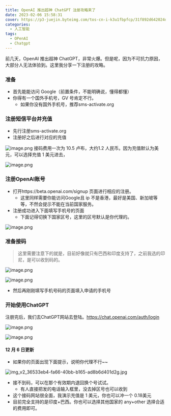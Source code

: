 ```yaml
---
title: OpenAI 推出超神 ChatGPT 注册攻略来了
date: 2023-02-06 15:58:31
cover: https://p3-juejin.byteimg.com/tos-cn-i-k3u1fbpfcp/31f892d642024d5fb33a6f61acc66907~tplv-k3u1fbpfcp-zoom-1.png
categories:
  - 人工智能
tags:
  - OPenAI
  - Chatgpt
---
```

前几天，OpenAI 推出超神 ChatGPT，非常火爆。但是呢，因为不可抗力原因，大部分人无法体验到。这里我分享一下注册的攻略。
### 准备
- 首先能能访问 Google（前置条件，不能明确说，懂得都懂）
- 你得有一个国外手机号，GV 号肯定不行。
    - 如果你没有国外手机号，推荐sms-activate.org

### 注册短信平台并充值
- 先行注册sms-activate.org
- 注册好之后进行对应的充值

![image.png](https://p1-juejin.byteimg.com/tos-cn-i-k3u1fbpfcp/8acaf6d767714b1d82122cd3206f4ba7~tplv-k3u1fbpfcp-watermark.image?)
接码费用一次为 10.5 卢布，大约1.2 人民币。因为充值默认为美元，可以选择充值 1 美元进去，

![image.png](https://p3-juejin.byteimg.com/tos-cn-i-k3u1fbpfcp/5c507b1564d1442d8dfab0ebc8d481e1~tplv-k3u1fbpfcp-watermark.image?)

### 注册OpenAI账号
- 打开https://beta.openai.com/signup 页面进行相应的注册。
    - 这里同样需要你能访问Google且 ip 不是香港，最好是美国、新加坡等等，不然会提示不能在当前国家服务。
- 注册成功进入下面填写手机号的页面
    - 下面记得切换下国家区号，这里的区号默认是你代理的。

![image.png](https://p6-juejin.byteimg.com/tos-cn-i-k3u1fbpfcp/d50d22c04df0430aa0b2afca70a55beb~tplv-k3u1fbpfcp-watermark.image?)

### 准备接码
> 这里需要注意下的就是，目前好像就只有巴西和印度支持了，之前我选的印尼，是可以收到码的。

![image.png](https://p9-juejin.byteimg.com/tos-cn-i-k3u1fbpfcp/79235be8d7104175a6dda1cc63f46937~tplv-k3u1fbpfcp-watermark.image?)

![image.png](https://p1-juejin.byteimg.com/tos-cn-i-k3u1fbpfcp/c2e4434858ab4cbaaa9e1d8249305547~tplv-k3u1fbpfcp-watermark.image?)
- 然后再刚刚填写手机号码的页面填入申请的手机号

### 开始使用ChatGPT
注册完后，我们去ChatGPT网站去登陆。https://chat.openai.com/auth/login

![image.png](https://p1-juejin.byteimg.com/tos-cn-i-k3u1fbpfcp/3e474b55d15d4b8ea3c56e7deb5ce8f9~tplv-k3u1fbpfcp-watermark.image?)


![image.png](https://p9-juejin.byteimg.com/tos-cn-i-k3u1fbpfcp/bf36cc1afc9b45539f543211739c9f83~tplv-k3u1fbpfcp-watermark.image?)

#### 12 月 6 日更新
- 如果你的页面出现下面提示，说明你代理不行~~

![img_v2_36533eb4-fa66-40bb-b165-ad8b6d401d2g.jpg](https://p6-juejin.byteimg.com/tos-cn-i-k3u1fbpfcp/bc290c2a7abf4c9faee9a392819d16e4~tplv-k3u1fbpfcp-watermark.image?)
- 接不到码，可以在那个有效期内退回换个号试试。
    - 有人直接把发的电话输入框里，没去掉区号也可以收到
- 这个接码网站很全面，我演示充值是 1 美元，你也可以冲一个 0.18美元
- 目前完全支持的是印度+巴西。你也可以选择其他国家的 any+other 选择合适的费用即可。

